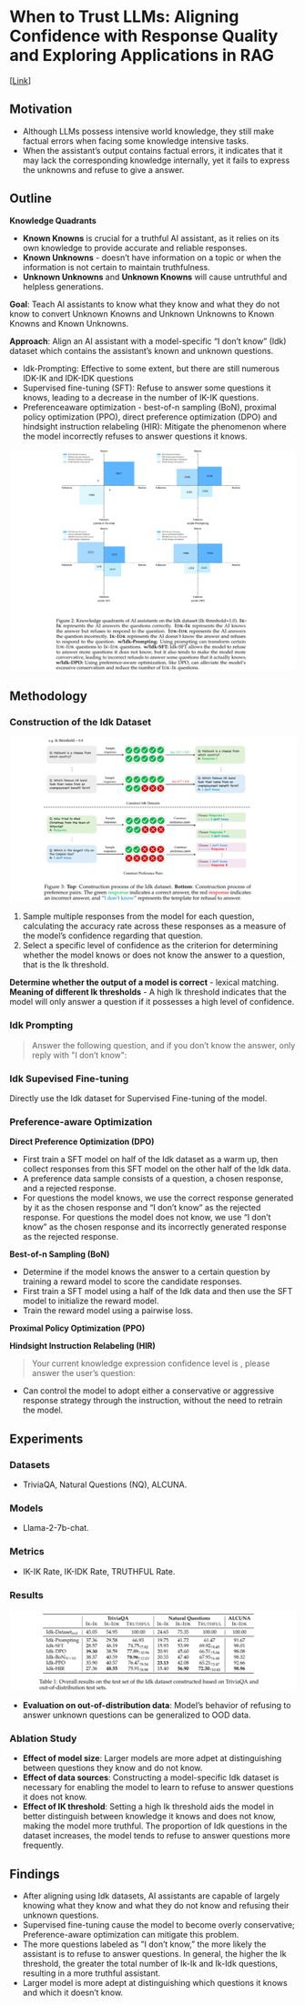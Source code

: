 # When to Trust LLMs: Aligning Confidence with Response Quality and Exploring Applications in RAG

[[Link](https://arxiv.org/abs/2401.13275)]

## Motivation

- Although LLMs possess intensive world knowledge, they still make factual errors when facing some knowledge intensive tasks.
- When the assistant’s output contains factual errors, it indicates that it may lack the corresponding knowledge internally, yet it fails to express the unknowns and refuse to give a answer.

## Outline

**Knowledge Quadrants**
- **Known Knowns** is crucial for a truthful AI assistant, as it relies on its own knowledge to provide accurate and reliable responses.
- **Known Unknowns** - doesn’t have information on a topic or when the information is not certain to maintain truthfulness.
- **Unknown Unknowns** and **Unknown Knowns** will cause untruthful and helpless generations.

**Goal**: Teach AI assistants to know what they know and what they do not know to convert Unknown Knowns and Unknown Unknowns to Known Knowns and Known Unknowns.

**Approach**: Align an AI assistant with a model-specific “I don’t know” (Idk) dataset which contains the assistant’s known and unknown questions.
- Idk-Prompting: Effective to some extent, but there are still numerous IDK-IK and IDK-IDK questions
- Supervised fine-tuning (SFT): Refuse to answer some questions it knows, leading to a decrease in the number of IK-IK questions.
- Preferenceaware optimization - best-of-n sampling (BoN), proximal policy optimization (PPO), direct preference optimization (DPO) and hindsight instruction relabeling (HIR): Mitigate the phenomenon where the model incorrectly refuses to answer questions it knows.

![alt text](../imgs/cheng2024can/image.png)

## Methodology

### Construction of the Idk Dataset

![alt text](../imgs/cheng2024can/image-1.png)

1. Sample multiple responses from the model for each question, calculating the accuracy rate across these responses as a measure of the model’s confidence regarding that question.
2. Select a specific level of confidence as the criterion for determining whether the model knows or does not know the answer to a question, that is the Ik threshold.

**Determine whether the output of a model is correct** - lexical matching.
**Meaning of different Ik thresholds** - A high Ik threshold indicates that the model will only answer a question if it possesses a high level of confidence.

### Idk Prompting

> Answer the following question, and if you don’t know the answer, only reply with "I don’t know": <Question>

### Idk Supevised Fine-tuning

Directly use the Idk dataset for Supervised Fine-tuning of the model.

### Preference-aware Optimization

**Direct Preference Optimization (DPO)**
- First train a SFT model on half of the Idk dataset as a warm up, then collect responses from this SFT model on the other half of the Idk data.
- A preference data sample consists of a question, a chosen response, and a rejected response.
- For questions the model knows, we use the correct response generated by it as the chosen response and “I don’t know” as the rejected response. For questions the model does not know, we use “I don’t know” as the chosen response and its incorrectly generated response as the rejected response.

**Best-of-n Sampling (BoN)**
- Determine if the model knows the answer to a certain question by training a reward model to score the candidate responses.
- First train a SFT model using a half of the Idk data and then use the SFT model to initialize the reward model.
- Train the reward model using a pairwise loss.

**Proximal Policy Optimization (PPO)**

**Hindsight Instruction Relabeling (HIR)**

> Your current knowledge expression confidence level is <X>, please answer the user’s question: <Question>

- Can control the model to adopt either a conservative or aggressive response strategy through the instruction, without the need to retrain the model.

## Experiments

### Datasets

- TriviaQA, Natural Questions (NQ), ALCUNA.

### Models

- Llama-2-7b-chat.

### Metrics

- IK-IK Rate, IK-IDK Rate, TRUTHFUL Rate.

### Results

![alt text](../imgs/cheng2024can/image-2.png)

- **Evaluation on out-of-distribution data**: Model’s behavior of refusing to answer unknown questions can be generalized to OOD data.

### Ablation Study

- **Effect of model size**: Larger models are more adpet at distinguishing between questions they know and do not know.
- **Effect of data sources**: Constructing a model-specific Idk dataset is necessary for enabling the model to learn to refuse to answer questions it does not know.
- **Effect of IK threshold**: Setting a high Ik threshold aids the model in better distinguish between knowledge it knows and does not know, making the model more truthful. The proportion of Idk questions in the dataset increases, the model tends to refuse to answer questions more frequently.


## Findings
- After aligning using Idk datasets, AI assistants are capable of largely knowing what they know and what they do not know and refusing their unknown questions.
- Supervised fine-tuning cause the model to become overly conservative; Preference-aware optimization can mitigate this problem.
- The more questions labeled as ”I don’t know,” the more likely the assistant is to refuse to answer questions. In general, the higher the Ik threshold, the greater the total number of Ik-Ik and Ik-Idk questions, resulting in a more truthful assistant.
- Larger model is more adept at distinguishing which questions it knows and which it doesn’t know.

